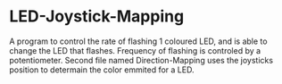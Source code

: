 # LED-Joystick-Mapping

A program to control the rate of flashing 1 coloured LED, and is able to change the LED that flashes. Frequency of flashing is controled by a potentiometer. Second file named Direction-Mapping uses the joysticks position to determain the color emmited for a LED.
